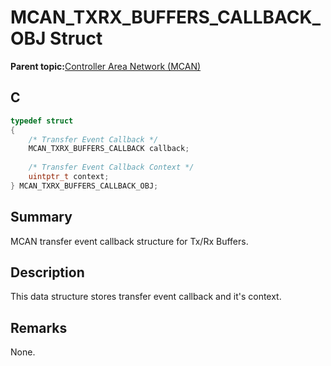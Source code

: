 # MCAN\_TXRX\_BUFFERS\_CALLBACK\_OBJ Struct

**Parent topic:**[Controller Area Network \(MCAN\)](GUID-C9F1E50C-1EF0-4941-A9CB-89808C7C54AF.md)

## C

```c
typedef struct
{
    /* Transfer Event Callback */
    MCAN_TXRX_BUFFERS_CALLBACK callback;
    
    /* Transfer Event Callback Context */
    uintptr_t context;
} MCAN_TXRX_BUFFERS_CALLBACK_OBJ;

```

## Summary

MCAN transfer event callback structure for Tx/Rx Buffers.

## Description

This data structure stores transfer event callback and it's context.

## Remarks

None.

